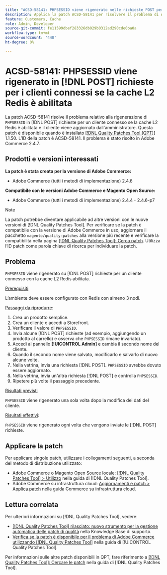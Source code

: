 ```yaml
---
title: "ACSD-58141: PHPSESSID viene rigenerato nelle richieste POST per i clienti connessi con la cache L2 Redis abilitata"
description: Applica la patch ACSD-58141 per risolvere il problema di Adobe Commerce in cui "PHPSESSID" si rigenera sulle richieste dei POST nell’area Storefront per un cliente connesso con la cache L2 Redis abilitata e il cliente viene aggiornato dall’Amministratore.
feature: Customers, Cache
role: Admin, Developer
source-git-commit: fe11599dbef283326db029b0312ad290cde0ba0a
workflow-type: tm+mt
source-wordcount: '448'
ht-degree: 0%

---
```



# ACSD-58141: PHPSESSID viene rigenerato in [!DNL POST] richieste per i clienti connessi se la cache L2 Redis è abilitata

La patch ACSD-58141 risolve il problema relativo alla rigenerazione di `PHPSESSID` in [!DNL POST] richieste per un cliente connesso se la cache L2 Redis è abilitata e il cliente viene aggiornato dall&#39;amministratore. Questa patch è disponibile quando è installato [[!DNL Quality Patches Tool (QPT)]](https://experienceleague.adobe.com/en/docs/commerce-knowledge-base/kb/announcements/commerce-announcements/magento-quality-patches-released-new-tool-to-self-serve-quality-patches) 1.1.50. L’ID della patch è ACSD-58141. Il problema è stato risolto in Adobe Commerce 2.4.7.

## Prodotti e versioni interessati

**La patch è stata creata per la versione di Adobe Commerce:**

* Adobe Commerce (tutti i metodi di implementazione) 2.4.6

**Compatibile con le versioni Adobe Commerce e Magento Open Source:**

* Adobe Commerce (tutti i metodi di implementazione) 2.4.4 - 2.4.6-p7

>[!NOTE]
>
>La patch potrebbe diventare applicabile ad altre versioni con le nuove versioni di [!DNL Quality Patches Tool]. Per verificare se la patch è compatibile con la versione di Adobe Commerce in uso, aggiornare il pacchetto `magento/quality-patches` alla versione più recente e verificare la compatibilità nella pagina [[!DNL Quality Patches Tool]: Cerca patch](https://experienceleague.adobe.com/tools/commerce-quality-patches/index.html). Utilizza l’ID patch come parola chiave di ricerca per individuare la patch.

## Problema

`PHPSESSID` viene rigenerato su [!DNL POST] richieste per un cliente connesso con la cache L2 Redis abilitata.

<u>Prerequisiti</u>

L’ambiente deve essere configurato con Redis con almeno 3 nodi.

<u>Passaggi da riprodurre</u>:

1. Crea un prodotto semplice.
1. Crea un cliente e accedi a Storefront.
1. Verificare il valore di `PHPSESSID`.
1. Invia alcune [!DNL POST] richieste (ad esempio, aggiungendo un prodotto al carrello) e osserva che `PHPSESSID` rimane invariato).
1. Accedi al pannello **[!UICONTROL Admin]** e cambia il secondo nome del cliente.
1. Quando il secondo nome viene salvato, modificarlo e salvarlo di nuovo alcune volte.
1. Nella vetrina, invia una richiesta [!DNL POST]. `PHPSESSID` avrebbe dovuto essere aggiornato.
1. Nella vetrina, invia un&#39;altra richiesta [!DNL POST] e controlla `PHPSESSID`.
1. Ripetere più volte il passaggio precedente.

<u>Risultati previsti</u>

`PHPSESSID` viene rigenerato una sola volta dopo la modifica dei dati del cliente.

<u>Risultati effettivi</u>:

`PHPSESSID` viene rigenerato ogni volta che vengono inviate le [!DNL POST] richieste.

## Applicare la patch

Per applicare singole patch, utilizzare i collegamenti seguenti, a seconda del metodo di distribuzione utilizzato:

* Adobe Commerce o Magento Open Source locale: [[!DNL Quality Patches Tool] > Utilizzo](/help/tools/quality-patches-tool/usage.md) nella guida di [!DNL Quality Patches Tool].
* Adobe Commerce su infrastruttura cloud: [Aggiornamenti e patch > Applica patch](https://experienceleague.adobe.com/docs/commerce-cloud-service/user-guide/develop/upgrade/apply-patches.html) nella guida Commerce su infrastruttura cloud.

## Lettura correlata

Per ulteriori informazioni su [!DNL Quality Patches Tool], vedere:

* [[!DNL Quality Patches Tool] rilasciato: nuovo strumento per la gestione automatica delle patch di qualità](https://experienceleague.adobe.com/en/docs/commerce-knowledge-base/kb/announcements/commerce-announcements/magento-quality-patches-released-new-tool-to-self-serve-quality-patches) nella Knowledge Base di supporto.
* [Verifica se la patch è disponibile per il problema di Adobe Commerce utilizzando  [!DNL Quality Patches Tool]](/help/tools/quality-patches-tool/patches-available-in-qpt/check-patch-for-magento-issue-with-magento-quality-patches.md) nella guida di [!UICONTROL Quality Patches Tool].


Per informazioni sulle altre patch disponibili in QPT, fare riferimento a [[!DNL Quality Patches Tool]: Cercare le patch](https://experienceleague.adobe.com/tools/commerce-quality-patches/index.html) nella guida di [!DNL Quality Patches Tool].
